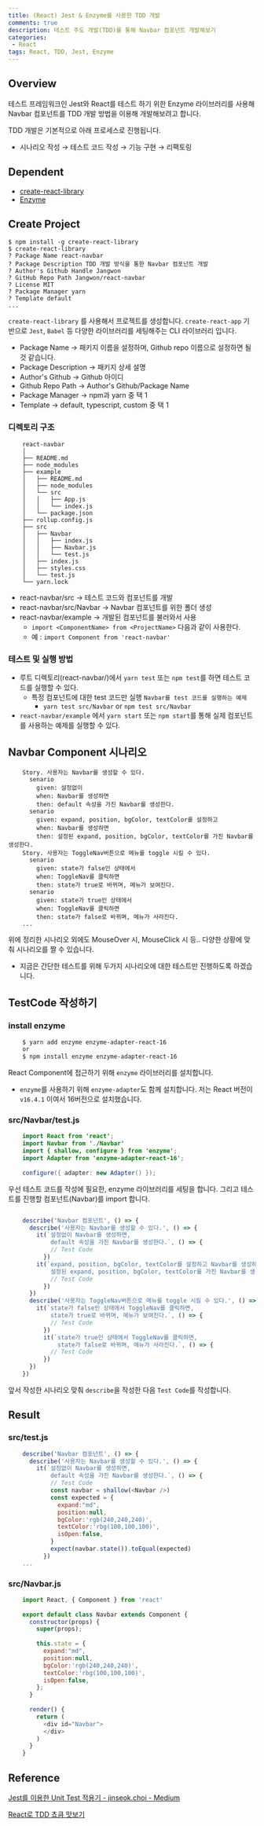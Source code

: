 ```yaml
---
title: (React) Jest & Enzyme를 사용한 TDD 개발
comments: true
description: 테스트 주도 개발(TDD)를 통해 Navbar 컴포넌트 개발해보기
categories:
 - React
tags: React, TDD, Jest, Enzyme 
---
```


## Overview

테스트 프레임워크인 Jest와 React를 테스트 하기 위한 Enzyme 라이브러리를 사용해 Navbar 컴포넌트를 TDD 개발 방법을 이용해 개발해보려고 합니다.

TDD 개발은 기본적으로 아래 프로세스로 진행됩니다.

- 시나리오 작성 → 테스트 코드 작성 → 기능 구현 → 리팩토링

## Dependent

- [create-react-library](https://www.npmjs.com/package/create-react-library)
- [Enzyme](https://airbnb.io/enzyme/)

## Create Project

    $ npm install -g create-react-library
    $ create-react-library
    ? Package Name react-navbar
    ? Package Description TDD 개발 방식을 통한 Navbar 컴포넌트 개발
    ? Author's Github Handle Jangwon
    ? GitHub Repo Path Jangwon/react-navbar
    ? License MIT
    ? Package Manager yarn
    ? Template default
    ...

`create-react-library` 를 사용해서 프로젝트를 생성합니다. `create-react-app` 기반으로 `Jest`, `Babel` 등 다양한 라이브러리를 세팅해주는 CLI 라이브러리 입니다.

- Package Name → 패키지 이름을 설정하며, Github repo 이름으로 설정하면 될것 같습니다.
- Package Description → 패키지 상세 설명
- Author's Github → Github 아이디
- Github Repo Path → Author's Github/Package Name
- Package Manager → npm과 yarn 중 택 1
- Template → default, typescript, custom 중 택 1

### 디렉토리 구조

```
    react-navbar
    │
    ├── README.md
    ├── node_modules
    ├── example
    │   ├── README.md
    │   ├── node_modules
    │   └── src
    │   │   ├── App.js
    │   │   └── index.js
    │   └── package.json
    ├── rollup.config.js
    ├── src
    │   ├── Navbar
    │   │   ├── index.js
    │   │   ├── Navbar.js
    │   │   └── test.js
    │   ├── index.js
    │   ├── styles.css
    │   └── test.js
    └── yarn.lock
```

- react-navbar/src → 테스트 코드와 컴포넌트를 개발
- react-navbar/src/Navbar → Navbar 컴포넌트를 위한 폴더 생성
- react-navbar/example → 개발된 컴포넌트를 불러와서 사용
    - `import <ComponentName> from <ProjectName>` 다음과 같이 사용한다.
    - 예 : `import Component from 'react-navbar'`

### 테스트 및 실행 방법

- 루트 디렉토리(react-navbar/)에서 `yarn test` 또는 `npm test`를 하면 테스트 코드를 실행할 수 있다.
    - 특정 컴포넌트에 대한 test 코드만 실행 `Navbar를 test 코드를 실행하는 예제`
        - `yarn test src/Navbar` or `npm test src/Navbar`
- `react-navbar/example` 에서 `yarn start` 또는 `npm start`를 통해 실제 컴포넌트를 사용하는 예제를 실행할 수 있다.

## Navbar Component 시나리오

```
    Story. 사용자는 Navbar를 생성할 수 있다.
      senario
        given: 설정없이
        when: Navbar를 생성하면
        then: default 속성을 가진 Navbar를 생성한다.
      senario
        given: expand, position, bgColor, textColor를 설정하고
        when: Navbar를 생성하면
        then: 설정된 expand, position, bgColor, textColor를 가진 Navbar를 생성한다.
    Story. 사용자는 ToggleNav버튼으로 메뉴를 toggle 시킬 수 있다.
      senario
        given: state가 false인 상태에서
        when: ToggleNav를 클릭하면
        then: state가 true로 바뀌며, 메뉴가 보여진다.
      senario
        given: state가 true인 상태에서
        when: ToggleNav를 클릭하면
        then: state가 false로 바뀌며, 메뉴가 사라진다.
    ...
```

위에 정리한 시나리오 외에도 MouseOver 시, MouseClick 시 등.. 다양한 상황에 맞춰 시나리오를 짤 수 있습니다.

- 지금은 간단한 테스트를 위해 두가지 시나리오에 대한 테스트만 진행하도록 하겠습니다.

## TestCode  작성하기

### install enzyme

```bash
    $ yarn add enzyme enzyme-adapter-react-16
    or
    $ npm install enzyme enzyme-adapter-react-16
```

React Component에 접근하기 위해 `enzyme` 라이브러리를 설치합니다.

- `enzyme`를 사용하기 위해 `enzyme-adapter`도 함께 설치합니다. 저는 React 버전이 `v16.4.1` 이여서 16버전으로 설치했습니다.

### src/Navbar/test.js

```java
    import React from 'react';
    import Navbar from './Navbar'
    import { shallow, configure } from 'enzyme';
    import Adapter from 'enzyme-adapter-react-16';
    
    configure({ adapter: new Adapter() });
```

우선 테스트 코드를 작성에 필요한, enzyme 라이브러리를 세팅을 합니다. 그리고 테스트를 진행할 컴포넌트(Navbar)를 import 합니다. 

```javascript

    describe('Navbar 컴포넌트', () => {
      describe('사용자는 Navbar를 생성할 수 있다.', () => {
        it(`설정없이 Navbar를 생성하면,
            default 속성을 가진 Navbar를 생성한다.`, () => {
            // Test Code
          })
        it(`expand, position, bgColor, textColor를 설정하고 Navbar를 생성하면, 
            설정된 expand, position, bgColor, textColor를 가진 Navbar를 생성한다.`, () => {
            // Test Code
          })
      })
      describe('사용자는 ToggleNav버튼으로 메뉴를 toggle 시킬 수 있다.', () => {
        it(`state가 false인 상태에서 ToggleNav를 클릭하면,
            state가 true로 바뀌며, 메뉴가 보여진다.`, () => {
            // Test Code
          })
          it(`state가 true인 상태에서 ToggleNav를 클릭하면,
              state가 false로 바뀌며, 메뉴가 사라진다.`, () => {
            // Test Code
          })
      })
    })
```

앞서 작성한 시나리오 맞춰 `describe`을 작성한 다음 `Test Code`를 작성합니다.

## Result

### src/test.js

```javascript
    describe('Navbar 컴포넌트', () => {
      describe('사용자는 Navbar를 생성할 수 있다.', () => {
        it(`설정없이 Navbar를 생성하면,
            default 속성을 가진 Navbar를 생성한다.`, () => {
            // Test Code
            const navbar = shallow(<Navbar />)
            const expected = {
              expand:"md",
              position:null,
              bgColor:'rgb(240,240,240)',
              textColor:'rbg(100,100,100)',
              isOpen:false,
            }
            expect(navbar.state()).toEqual(expected)
          })
    ...
```

### src/Navbar.js

```javascript
    import React, { Component } from 'react'
    
    export default class Navbar extends Component {
      constructor(props) {
        super(props);
    
        this.state = {
          expand:"md",
          position:null,
          bgColor:'rgb(240,240,240)',
          textColor:'rbg(100,100,100)',
          isOpen:false,
        };
      }
    
      render() {
        return (
          <div id="Navbar">
          </div>
        )
      }
    }
```

## Reference

[Jest를 이용한 Unit Test 적용기 - jinseok.choi - Medium](https://medium.com/@jinseok.choi/jest%EB%A5%BC-%EC%9D%B4%EC%9A%A9%ED%95%9C-unit-test-%EC%A0%81%EC%9A%A9%EA%B8%B0-420049c16cc8)

[React로 TDD 쵸큼 맛보기](https://www.slideshare.net/jeokrang/react-tdd-76066004)
